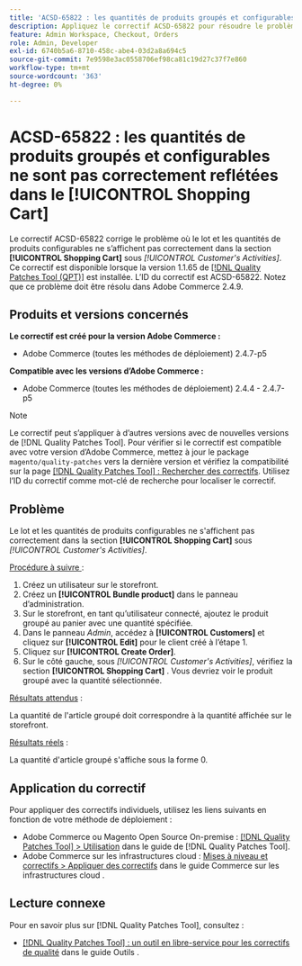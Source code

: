 ```yaml
---
title: 'ACSD-65822 : les quantités de produits groupés et configurables ne sont pas correctement reflétées dans le panier'
description: Appliquez le correctif ACSD-65822 pour résoudre le problème d’Adobe Commerce où la quantité apparaissait comme 0 dans la section du panier du client dans le panneau d’administration lors de l’ajout de produits groupés.
feature: Admin Workspace, Checkout, Orders
role: Admin, Developer
exl-id: 6740b5a6-8710-458c-abe4-03d2a8a694c5
source-git-commit: 7e9598e3ac0558706ef98ca81c19d27c37f7e860
workflow-type: tm+mt
source-wordcount: '363'
ht-degree: 0%

---
```


# ACSD-65822 : les quantités de produits groupés et configurables ne sont pas correctement reflétées dans le [!UICONTROL Shopping Cart]

Le correctif ACSD-65822 corrige le problème où le lot et les quantités de produits configurables ne s’affichent pas correctement dans la section **[!UICONTROL Shopping Cart]** sous *[!UICONTROL Customer's Activities]*. Ce correctif est disponible lorsque la version 1.1.65 de [[!DNL Quality Patches Tool (QPT)]](/help/tools/quality-patches-tool/quality-patches-tool-to-self-serve-quality-patches.md) est installée. L’ID du correctif est ACSD-65822. Notez que ce problème doit être résolu dans Adobe Commerce 2.4.9.

## Produits et versions concernés

**Le correctif est créé pour la version Adobe Commerce :**

* Adobe Commerce (toutes les méthodes de déploiement) 2.4.7-p5

**Compatible avec les versions d’Adobe Commerce :**

* Adobe Commerce (toutes les méthodes de déploiement) 2.4.4 - 2.4.7-p5

>[!NOTE]
>
>Le correctif peut s’appliquer à d’autres versions avec de nouvelles versions de [!DNL Quality Patches Tool]. Pour vérifier si le correctif est compatible avec votre version d’Adobe Commerce, mettez à jour le package `magento/quality-patches` vers la dernière version et vérifiez la compatibilité sur la page [[!DNL Quality Patches Tool] : Rechercher des correctifs](https://experienceleague.adobe.com/tools/commerce-quality-patches/index.html?lang=fr). Utilisez l’ID du correctif comme mot-clé de recherche pour localiser le correctif.

## Problème

Le lot et les quantités de produits configurables ne s&#39;affichent pas correctement dans la section **[!UICONTROL Shopping Cart]** sous *[!UICONTROL Customer's Activities]*.

<u>Procédure à suivre </u> :

1. Créez un utilisateur sur le storefront.
2. Créez un **[!UICONTROL Bundle product]** dans le panneau d’administration.
3. Sur le storefront, en tant qu’utilisateur connecté, ajoutez le produit groupé au panier avec une quantité spécifiée.
4. Dans le panneau *Admin*, accédez à **[!UICONTROL Customers]** et cliquez sur **[!UICONTROL Edit]** pour le client créé à l’étape 1.
5. Cliquez sur **[!UICONTROL Create Order]**.
6. Sur le côté gauche, sous *[!UICONTROL Customer's Activities]*, vérifiez la section **[!UICONTROL Shopping Cart]** . Vous devriez voir le produit groupé avec la quantité sélectionnée.

<u>Résultats attendus</u> :

La quantité de l&#39;article groupé doit correspondre à la quantité affichée sur le storefront.

<u>Résultats réels</u> :

La quantité d&#39;article groupé s&#39;affiche sous la forme 0.

## Application du correctif

Pour appliquer des correctifs individuels, utilisez les liens suivants en fonction de votre méthode de déploiement :

* Adobe Commerce ou Magento Open Source On-premise : [[!DNL Quality Patches Tool] > Utilisation](/help/tools/quality-patches-tool/usage.md) dans le guide de [!DNL Quality Patches Tool].
* Adobe Commerce sur les infrastructures cloud : [Mises à niveau et correctifs > Appliquer des correctifs](https://experienceleague.adobe.com/docs/commerce-cloud-service/user-guide/develop/upgrade/apply-patches.html?lang=fr) dans le guide Commerce sur les infrastructures cloud .

## Lecture connexe

Pour en savoir plus sur [!DNL Quality Patches Tool], consultez :

* [[!DNL Quality Patches Tool] : un outil en libre-service pour les correctifs de qualité](/help/tools/quality-patches-tool/quality-patches-tool-to-self-serve-quality-patches.md) dans le guide Outils .
